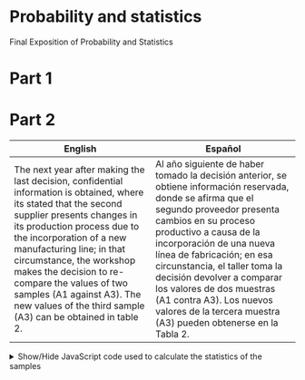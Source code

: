 # Probability and statistics
Final Exposition of Probability and Statistics



# Part 1



# Part 2

| English                                                      | Español                                                      |
| ------------------------------------------------------------ | ------------------------------------------------------------ |
| The next year after making the last decision, confidential information is obtained, where its stated that the second supplier presents changes in its production process due to the incorporation of a new manufacturing line; in that circumstance, the workshop makes the decision to re-compare the values of two samples (A1 against A3). The new values of the third sample (A3) can be obtained in table 2. | Al año siguiente de haber tomado la decisión anterior, se obtiene información reservada, donde se afirma que el segundo proveedor presenta cambios en su proceso productivo a causa de la incorporación de una nueva línea de fabricación; en esa circunstancia, el taller toma la decisión devolver a comparar los valores de dos muestras (A1 contra A3). Los nuevos valores de la tercera muestra (A3) pueden obtenerse en la Tabla 2. |



<details>
  <summary>Show/Hide JavaScript code used to calculate the statistics of the samples</summary>
```js
// Matías Alemán 5hifty

function calcSummation(X, N){

	result = 0;
	for(let i = 0; i < N; i++){
		result = result + X[i];
	}
	return result;
}

function calcMean(X,N){
	return calcSummation(X,N) / N;
}

function calcVariance(X,N){

	let summationMM = 0; // Summation of elements = acummulation + (X[i]-mean)^2
	let mean = calcMean(X,N);
	for(let i = 0; i < N; i++){
		summationMM = summationMM + ((X[i]-mean) * (X[i]-mean));
	}
	return summationMM/N;
}

function calcStdDev(X,N){
	return Math.sqrt(calcVariance(X,N));
}

function procSample(X,N){
	console.log("Tamaño de la muestra: "+ X.length);
	console.log("Sumatoria total de los elementos: "+ calcSummation(X,N));
	console.log("Media: "+ calcMean(X,N));
	console.log("Varianza: "+ calcVariance(X,N));
	console.log("Desviacion estandar: "+ calcStdDev(X,N));
}

	const A1 = [74.034, 74.034, 74.036, 74.033, 74.035,
		    74.035, 74.036, 74.035, 74.037, 74.034,
		    74.036, 74.037];
	
	const A3 = [74.033, 74.035, 74.032, 74.033,
		    74.032, 74.035, 74.030, 74.033,
		    74.032, 74.034, 74.031, 74.032,
		    74.032, 74.032, 74.033, 74.031,
		    74.032, 74.034, 74.034, 74.034,
		    74.032, 74.035, 74.032, 74.033,
		    74.035, 74.032, 74.035, 74.035,
		    74.035, 74.034, 74.034, 74.033,
		    74.033, 74.035, 74.033, 74.033,
		    74.033, 74.035, 74.033, 74.032,
		    74.034, 74.032, 74.033, 74.033,
		    74.035, 74.033, 74.033, 74.032,
		    74.032, 74.034, 74.032, 74.036,
		    74.034, 74.034, 74.034, 74.033,
		    74.033, 74.032, 74.034, 74.033,
		    74.035, 74.034, 74.034, 74.031];

console.log("\nMuestra A1");
procSample(A1, A1.length);
console.log("\nMuestra A3");
procSample(A3, A3.length);
````
</details>



```sh
$ node statistics.js

Muestra A1
Tamaño de la muestra: 12
Sumatoria total de los elementos: 888.422
Media: 74.03516666666667
Varianza: 0.00000147222222222286
Desviacion estandar: 0.0012133516482136825

Muestra A3
Tamaño de la muestra: 64
Sumatoria total de los elementos: 4738.125999999999
Media: 74.03321874999999
Varianza: 0.000001577148437500739
Desviacion estandar: 0.0012558457060884267
```

````
